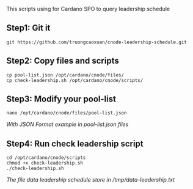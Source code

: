 This scripts using for Cardano SPO to query leadership schedule

## Step1: Git it
```
git https://github.com/truongcaoxuan/cnode-leadership-schedule.git
```

## Step2: Copy files and scripts
```
cp pool-list.json /opt/cardano/cnode/files/
cp check-leadership.sh /opt/cardano/cnode/scripts/
```

## Step3: Modify your pool-list
```
nano /opt/cardano/cnode/files/pool-list.json
```
*With JSON Format example in pool-list.json files*


## Step4: Run check leadership script
```
cd /opt/cardano/cnode/scripts
chmod +x check-leadership.sh
./check-leadership.sh
```
*The file data leadership schedule store in /tmp/data-leadership.txt*
